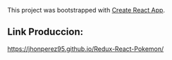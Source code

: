 This project was bootstrapped with [Create React App](https://github.com/facebook/create-react-app).

## Link Produccion:

https://jhonperez95.github.io/Redux-React-Pokemon/
